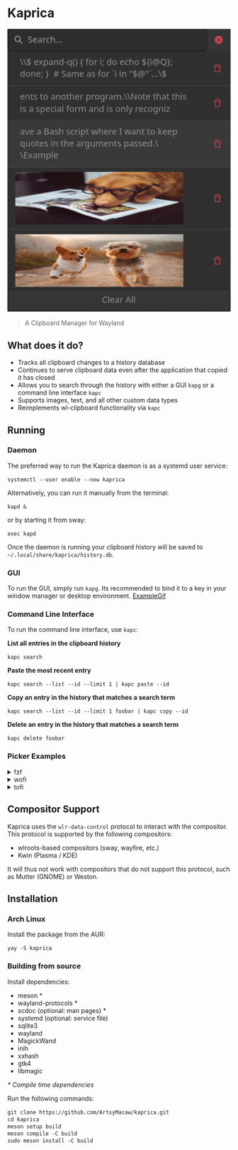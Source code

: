 # Kaprica
![Example](example.png)
> A Clipboard Manager for Wayland
## What does it do?
* Tracks all clipboard changes to a history database
* Continues to serve clipboard data even after the application that copied it has closed
* Allows you to search through the history with either a GUI `kapg` or a command line interface `kapc`
* Supports images, text, and all other custom data types
* Reimplements wl-clipboard functionality via `kapc`
## Running
### Daemon
The preferred way to run the Kaprica daemon is as a systemd user service:
```
systemctl --user enable --now kaprica
```
Alternatively, you can run it manually from the terminal:
```
kapd &
```
or by starting it from sway:
```
exec kapd
```
Once the daemon is running your clipboard history will be saved to `~/.local/share/kaprica/history.db`.
### GUI
To run the GUI, simply run `kapg`. Its recommended to bind it to a key in your window manager or desktop environment.
[ExampleGif](example.gif)
### Command Line Interface
To run the command line interface, use `kapc`:

**List all entries in the clipboard history**
```
kapc search
```
**Paste the most recent entry**
```
kapc search --list --id --limit 1 | kapc paste --id
```
**Copy an entry in the history that matches a search term**
```
kapc search --list --id --limit 1 foobar | kapc copy --id
```
**Delete an entry in the history that matches a search term**
```
kapc delete foobar
```
### Picker Examples

<details>
  
<summary>fzf</summary>
  
`kapc search -L | fzf -d $'\t' --with-nth 2 | kapc copy -i`
  
</details>

<details>
  
<summary>wofi</summary>
  
`kapc search -Ls | wofi -S dmenu | kapc copy -r`

</details>

<details>
  
<summary>tofi</summary>
  
`kapc search -Ls | rofi -dmenu | kapc copy -r`

</details>

## Compositor Support
Kaprica uses the `wlr-data-control` protocol to interact with the compositor. This protocol is supported by the following compositors:
* wlroots-based compositors (sway, wayfire, etc.)
* Kwin (Plasma / KDE)

It will thus not work with compositors that do not support this protocol, such as Mutter (GNOME) or Weston.
## Installation
### Arch Linux
Install the package from the AUR:
```
yay -S kaprica
```
### Building from source
Install dependencies:
* meson \*
* wayland-protocols \*
* scdoc (optional: man pages) \*
* systemd (optional: service file)
* sqlite3
* wayland
* MagickWand
* inih
* xxhash
* gtk4
* libmagic

_\* Compile time dependencies_

Run the following commands:
```
git clone https://github.com/ArtsyMacaw/kaprica.git
cd kaprica
meson setup build
meson compile -C build
sudo meson install -C build
```
